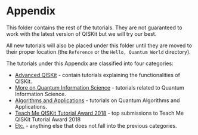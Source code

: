 # Appendix

This folder contains the rest of the tutorials. They are not guaranteed to work with the
latest version of QISKit but we will try our best.

All new tutorials will also be placed under this folder
until they are moved to their proper location (the `Reference` or the `Hello, Quantum World` directory).

The tutorials under this Appendix are classified into four categories:
- [Advanced QISKit](advanced_qiskit) - contain tutorials explaining the functionalities of QISKit.
- [More on Quantum Information Science](more_qis) - tutorials related to Quantum Information Science.
- [Algorithms and Applications](algo_app) - tutorials on Quantum Algorithms and Applications.
- [Teach Me QISKit Tutorial Award 2018](teachmeqiskit2018) - top submissions to Teach Me QISKit Tutorial Award 2018
- [Etc.](etc) - anything else that does not fall into the previous categories.
